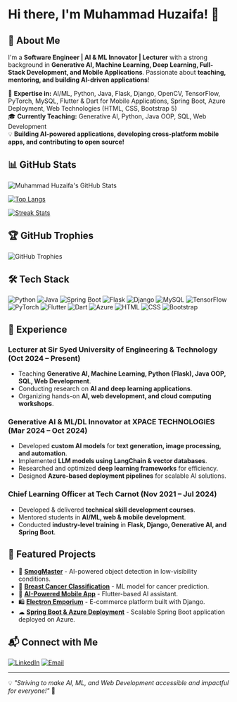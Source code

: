 # Hi there, I'm Muhammad Huzaifa! 👋

## 🚀 About Me
I'm a **Software Engineer | AI & ML Innovator | Lecturer** with a strong background in **Generative AI, Machine Learning, Deep Learning, Full-Stack Development, and Mobile Applications**. Passionate about **teaching, mentoring, and building AI-driven applications**!

🔬 **Expertise in:** AI/ML, Python, Java, Flask, Django, OpenCV, TensorFlow, PyTorch, MySQL, Flutter & Dart for Mobile Applications, Spring Boot, Azure Deployment, Web Technologies (HTML, CSS, Bootstrap 5)  
🎓 **Currently Teaching:** Generative AI, Python, Java OOP, SQL, Web Development  
💡 **Building AI-powered applications, developing cross-platform mobile apps, and contributing to open source!**

## 📊 GitHub Stats
![Muhammad Huzaifa's GitHub Stats](https://github-readme-stats.vercel.app/api?username=Huzaifa71&show_icons=true&theme=radical)

[![Top Langs](https://github-readme-stats.vercel.app/api/top-langs/?username=Huzaifa71&layout=compact&theme=radical)](https://github.com/anuraghazra/github-readme-stats)

[![Streak Stats](https://github-readme-streak-stats.herokuapp.com/?user=Huzaifa71&theme=radical)](https://git.io/streak-stats)

## 🏆 GitHub Trophies
![GitHub Trophies](https://github-profile-trophy.vercel.app/?username=Huzaifa71&theme=radical&margin-w=15)

## 🛠️ Tech Stack
![Python](https://img.shields.io/badge/Python-3776AB?style=for-the-badge&logo=python&logoColor=white)
![Java](https://img.shields.io/badge/Java-ED8B00?style=for-the-badge&logo=java&logoColor=white)
![Spring Boot](https://img.shields.io/badge/Spring%20Boot-6DB33F?style=for-the-badge&logo=spring-boot&logoColor=white)
![Flask](https://img.shields.io/badge/Flask-000000?style=for-the-badge&logo=flask&logoColor=white)
![Django](https://img.shields.io/badge/Django-092E20?style=for-the-badge&logo=django&logoColor=white)
![MySQL](https://img.shields.io/badge/MySQL-005C84?style=for-the-badge&logo=mysql&logoColor=white)
![TensorFlow](https://img.shields.io/badge/TensorFlow-FF6F00?style=for-the-badge&logo=tensorflow&logoColor=white)
![PyTorch](https://img.shields.io/badge/PyTorch-EE4C2C?style=for-the-badge&logo=pytorch&logoColor=white)
![Flutter](https://img.shields.io/badge/Flutter-02569B?style=for-the-badge&logo=flutter&logoColor=white)
![Dart](https://img.shields.io/badge/Dart-0175C2?style=for-the-badge&logo=dart&logoColor=white)
![Azure](https://img.shields.io/badge/Azure-0089D6?style=for-the-badge&logo=microsoft-azure&logoColor=white)
![HTML](https://img.shields.io/badge/HTML-E34F26?style=for-the-badge&logo=html5&logoColor=white)
![CSS](https://img.shields.io/badge/CSS-1572B6?style=for-the-badge&logo=css3&logoColor=white)
![Bootstrap](https://img.shields.io/badge/Bootstrap-7952B3?style=for-the-badge&logo=bootstrap&logoColor=white)

## 💼 Experience
### **Lecturer at Sir Syed University of Engineering & Technology (Oct 2024 – Present)**
- Teaching **Generative AI, Machine Learning, Python (Flask), Java OOP, SQL, Web Development**.
- Conducting research on **AI and deep learning applications**.
- Organizing hands-on **AI, web development, and cloud computing workshops**.

### **Generative AI & ML/DL Innovator at XPACE TECHNOLOGIES (Mar 2024 – Oct 2024)**
- Developed **custom AI models** for **text generation, image processing, and automation**.
- Implemented **LLM models using LangChain & vector databases**.
- Researched and optimized **deep learning frameworks** for efficiency.
- Designed **Azure-based deployment pipelines** for scalable AI solutions.


### **Chief Learning Officer at Tech Carnot (Nov 2021 – Jul 2024)**
- Developed & delivered **technical skill development courses**.
- Mentored students in **AI/ML, web & mobile development**.
- Conducted **industry-level training** in **Flask, Django, Generative AI, and Spring Boot**.

## 🚀 Featured Projects
- 🚀 **[SmogMaster](https://github.com/Huzaifa71/smogmaster)** - AI-powered object detection in low-visibility conditions.
- 🔬 **[Breast Cancer Classification](https://github.com/Huzaifa71/breast-cancer-classification)** - ML model for cancer prediction.
- 📱 **[AI-Powered Mobile App](https://github.com/Huzaifa71/ai-mobile-app)** - Flutter-based AI assistant.
- 🛍 **[Electron Emporium](https://github.com/Huzaifa71/electron-emporium)** - E-commerce platform built with Django.
- ☁ **[Spring Boot & Azure Deployment](https://github.com/Huzaifa71/springboot-azure)** - Scalable Spring Boot application deployed on Azure.

## 📬 Connect with Me
[![LinkedIn](https://img.shields.io/badge/LinkedIn-0077B5?style=for-the-badge&logo=linkedin&logoColor=white)](https://linkedin.com/in/muhammad-huzaifa-109a112ab)
[![Email](https://img.shields.io/badge/Email-D14836?style=for-the-badge&logo=gmail&logoColor=white)](mailto:memonhuzaifa733@gmail.com)

---
💡 _"Striving to make AI, ML, and Web Development accessible and impactful for everyone!"_ 🚀
